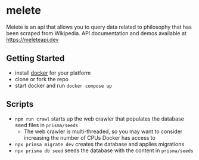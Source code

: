 # melete
Melete is an api that allows you to query data related to philosophy that has been scraped from Wikipedia.
API documentation and demos available at https://meleteapi.dev

## Getting Started
- install [docker](https://www.docker.com/products/docker-desktop/) for your platform
- clone or fork the repo
- start docker and run `docker compose up`

## Scripts
- `npm run crawl` starts up the web crawler that populates the database seed files in `prisma/seeds`
  -   The web crawler is multi-threaded, so you may want to consider increasing the number of CPUs Docker has access to
- `npx primsa migrate dev` creates the database and applies migrations
- `npx prisma db seed` seeds the database with the content in `prisma/seeds`
